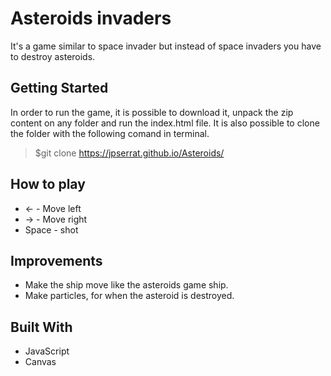 # Asteroids invaders

It's a game similar to space invader but instead of space invaders you have to destroy asteroids. 

## Getting Started
In order to run the game, it is possible to download it, unpack the zip content on any folder and run the index.html file. It is also possible to clone the folder with the following comand in terminal.

> $git clone https://jpserrat.github.io/Asteroids/

## How to play
* <- - Move left
* -> - Move right
* Space - shot

## Improvements 
* Make the ship move like the asteroids game ship.
* Make particles, for when the asteroid is destroyed.

## Built With

* JavaScript
* Canvas
